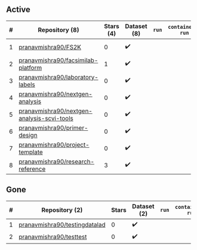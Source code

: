 ## Active
| # | Repository (8) | Stars (4) | Dataset (8) | `run` | `containers-run` | Last Modified |
| --- | --- | --- | --- | --- | --- | --- |
| 1 | [pranavmishra90/FS2K](https://github.com/pranavmishra90/FS2K) | 0 | :heavy_check_mark: |  |  | 2025-02-25 15:36:53+00:00 |
| 2 | [pranavmishra90/facsimilab-platform](https://github.com/pranavmishra90/facsimilab-platform) | 1 | :heavy_check_mark: |  |  | 2025-06-21 06:34:58+00:00 |
| 3 | [pranavmishra90/laboratory-labels](https://github.com/pranavmishra90/laboratory-labels) | 0 | :heavy_check_mark: |  |  | 2023-10-31 18:13:21+00:00 |
| 4 | [pranavmishra90/nextgen-analysis](https://github.com/pranavmishra90/nextgen-analysis) | 0 | :heavy_check_mark: |  |  | 2024-03-11 20:04:44+00:00 |
| 5 | [pranavmishra90/nextgen-analysis-scvi-tools](https://github.com/pranavmishra90/nextgen-analysis-scvi-tools) | 0 | :heavy_check_mark: |  |  | 2024-03-11 20:04:42+00:00 |
| 6 | [pranavmishra90/primer-design](https://github.com/pranavmishra90/primer-design) | 0 | :heavy_check_mark: |  |  | 2022-09-28 01:23:54+00:00 |
| 7 | [pranavmishra90/project-template](https://github.com/pranavmishra90/project-template) | 0 | :heavy_check_mark: |  |  | 2025-02-13 09:20:23+00:00 |
| 8 | [pranavmishra90/research-reference](https://github.com/pranavmishra90/research-reference) | 3 | :heavy_check_mark: |  |  | 2024-08-09 19:47:54+00:00 |

## Gone
| # | Repository (2) | Stars | Dataset (2) | `run` | `containers-run` | Last Modified |
| --- | --- | --- | --- | --- | --- | --- |
| 1 | [pranavmishra90/testingdatalad](https://github.com/pranavmishra90/testingdatalad) | 0 | :heavy_check_mark: |  |  | — |
| 2 | [pranavmishra90/testtest](https://github.com/pranavmishra90/testtest) | 0 | :heavy_check_mark: |  |  | — |
